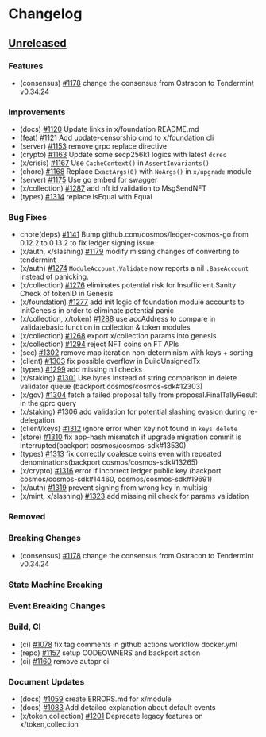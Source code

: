 <!--
Guiding Principles:

Changelogs are for humans, not machines.
There should be an entry for every single version.
The same types of changes should be grouped.
Versions and sections should be linkable.
The latest version comes first.
The release date of each version is displayed.
Mention whether you follow Semantic Versioning.

Usage:

Change log entries are to be added to the Unreleased section under the
appropriate stanza (see below). Each entry should ideally include a tag and
the Github issue reference in the following format:

* (<tag>) \#<issue-number> message

The issue numbers will later be link-ified during the release process so you do
not have to worry about including a link manually, but you can if you wish.

Types of changes (Stanzas):

"Features" for new features.
"Improvements" for changes in existing functionality.
"Deprecated" for soon-to-be removed features.
"Bug Fixes" for any bug fixes.
"Client Breaking" for breaking Protobuf, gRPC and REST routes used by end-users.
"CLI Breaking" for breaking CLI commands.
"Event Breaking" for breaking events.
"API Breaking" for breaking exported APIs used by developers building on SDK.
"State Machine Breaking" for any changes that result in a different AppState given same genesisState and txList.
Ref: https://keepachangelog.com/en/1.0.0/
-->

# Changelog

## [Unreleased](https://github.com/Finschia/finschia-sdk/compare/v0.48.0...HEAD)

### Features
* (consensus) [\#1178](https://github.com/Finschia/finschia-sdk/pull/1178) change the consensus from Ostracon to Tendermint v0.34.24

### Improvements
* (docs) [\#1120](https://github.com/Finschia/finschia-sdk/pull/1120) Update links in x/foundation README.md
* (feat) [\#1121](https://github.com/Finschia/finschia-sdk/pull/1121) Add update-censorship cmd to x/foundation cli
* (server) [#1153](https://github.com/Finschia/finschia-sdk/pull/1153) remove grpc replace directive
* (crypto) [\#1163](https://github.com/Finschia/finschia-sdk/pull/1163) Update some secp256k1 logics with latest `dcrec`
* (x/crisis) [#1167](https://github.com/Finschia/finschia-sdk/pull/1167) Use `CacheContext()` in `AssertInvariants()`
* (chore) [\#1168](https://github.com/Finschia/finschia-sdk/pull/1168) Replace `ExactArgs(0)` with `NoArgs()` in `x/upgrade` module
* (server) [\#1175](https://github.com/Finschia/finschia-sdk/pull/1175) Use go embed for swagger
* (x/collection) [\#1287](https://github.com/Finschia/finschia-sdk/pull/1287) add nft id validation to MsgSendNFT
* (types) [\#1314](https://github.com/Finschia/finschia-sdk/pull/1314) replace IsEqual with Equal

### Bug Fixes
* chore(deps) [\#1141](https://github.com/Finschia/finschia-sdk/pull/1141) Bump github.com/cosmos/ledger-cosmos-go from 0.12.2 to 0.13.2 to fix ledger signing issue
* (x/auth, x/slashing) [\#1179](https://github.com/Finschia/finschia-sdk/pull/1179) modify missing changes of converting to tendermint
* (x/auth) [#1274](https://github.com/Finschia/finschia-sdk/pull/1274) `ModuleAccount.Validate` now reports a nil `.BaseAccount` instead of panicking.
* (x/collection) [\#1276](https://github.com/Finschia/finschia-sdk/pull/1276) eliminates potential risk for Insufficient Sanity Check of tokenID in Genesis 
* (x/foundation) [\#1277](https://github.com/Finschia/finschia-sdk/pull/1277) add init logic of foundation module accounts to InitGenesis in order to eliminate potential panic
* (x/collection, x/token) [\#1288](https://github.com/Finschia/finschia-sdk/pull/1288) use accAddress to compare in validatebasic function in collection & token modules
* (x/collection) [\#1268](https://github.com/Finschia/finschia-sdk/pull/1268) export x/collection params into genesis
* (x/collection) [\#1294](https://github.com/Finschia/finschia-sdk/pull/1294) reject NFT coins on FT APIs
* (sec) [\#1302](https://github.com/Finschia/finschia-sdk/pull/1302) remove map iteration non-determinism with keys + sorting
* (client) [\#1303](https://github.com/Finschia/finschia-sdk/pull/1303) fix possible overflow in BuildUnsignedTx 
* (types) [\#1299](https://github.com/Finschia/finschia-sdk/pull/1299) add missing nil checks
* (x/staking) [\#1301](https://github.com/Finschia/finschia-sdk/pull/1301) Use bytes instead of string comparison in delete validator queue (backport cosmos/cosmos-sdk#12303)
* (x/gov) [\#1304](https://github.com/Finschia/finschia-sdk/pull/1304) fetch a failed proposal tally from proposal.FinalTallyResult in the gprc query
* (x/staking) [\#1306](https://github.com/Finschia/finschia-sdk/pull/1306) add validation for potential slashing evasion during re-delegation
* (client/keys) [#1312](https://github.com/Finschia/finschia-sdk/pull/1312) ignore error when key not found in `keys delete`
* (store) [\#1310](https://github.com/Finschia/finschia-sdk/pull/1310) fix app-hash mismatch if upgrade migration commit is interrupted(backport cosmos/cosmos-sdk#13530)
* (types) [\#1313](https://github.com/Finschia/finschia-sdk/pull/1313) fix correctly coalesce coins even with repeated denominations(backport cosmos/cosmos-sdk#13265)
* (x/crypto) [\#1316](https://github.com/Finschia/finschia-sdk/pull/1316) error if incorrect ledger public key (backport cosmos/cosmos-sdk#14460, cosmos/cosmos-sdk#19691) 
* (x/auth) [#1319](https://github.com/Finschia/finschia-sdk/pull/1319) prevent signing from wrong key in multisig
* (x/mint, x/slashing) [\#1323](https://github.com/Finschia/finschia-sdk/pull/1323) add missing nil check for params validation

### Removed

### Breaking Changes
* (consensus) [\#1178](https://github.com/Finschia/finschia-sdk/pull/1178) change the consensus from Ostracon to Tendermint v0.34.24 

### State Machine Breaking

### Event Breaking Changes

### Build, CI
* (ci) [\#1078](https://github.com/Finschia/finschia-sdk/pull/1078) fix tag comments in github actions workflow docker.yml
* (repo) [\#1157](https://github.com/Finschia/finschia-sdk/pull/1157) setup CODEOWNERS and backport action
* (ci) [\#1160](https://github.com/Finschia/finschia-sdk/pull/1160) remove autopr ci

### Document Updates
* (docs) [\#1059](https://github.com/Finschia/finschia-sdk/pull/1059) create ERRORS.md for x/module
* (docs) [\#1083](https://github.com/Finschia/finschia-sdk/pull/1083) Add detailed explanation about default events
* (x/token,collection) [#1201](https://github.com/Finschia/finschia-sdk/pull/1201) Deprecate legacy features on x/token,collection
